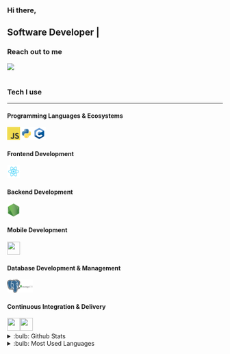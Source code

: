 ### Hi there,

## Software Developer |

### Reach out to me 
[linkedin]: https://www.linkedin.com/in/volkantepeli/


[<img width="22" src="https://unpkg.com/simple-icons@v6/icons/linkedin.svg" align="left" />][linkedin]


<br />
<br />

### Tech I use

<hr />

#### Programming Languages & Ecosystems


<img align="left" src="https://raw.githubusercontent.com/github/explore/80688e429a7d4ef2fca1e82350fe8e3517d3494d/topics/javascript/javascript.png" width="30" height="30" />
<img align="left" src="https://raw.githubusercontent.com/github/explore/93d8a67084f94b2a444e510199a6e7622e5b09a3/topics/python/python.png" width="30" height="30" />
<img align="left" src="https://raw.githubusercontent.com/github/explore/f3e22f0dca2be955676bc70d6214b95b13354ee8/topics/c/c.png" width="30" height="30" />

<br />
<br />

#### Frontend Development

<img align="left" src="https://raw.githubusercontent.com/github/explore/80688e429a7d4ef2fca1e82350fe8e3517d3494d/topics/react/react.png" width="30" height="30" />



<br />
<br />

#### Backend Development


<img align="left" src="https://raw.githubusercontent.com/github/explore/80688e429a7d4ef2fca1e82350fe8e3517d3494d/topics/nodejs/nodejs.png" width="30" height="30" />

<br />
<br />

#### Mobile Development

<img align="left" src="https://d33wubrfki0l68.cloudfront.net/554c3b0e09cf167f0281fda839a5433f2040b349/ecfc9/img/header_logo.svg" width="30" height="30" />

<br />
<br />

#### Database Development & Management


<img align="left" src="https://raw.githubusercontent.com/github/explore/80688e429a7d4ef2fca1e82350fe8e3517d3494d/topics/postgresql/postgresql.png" width="30" height="30" />
<img align="left" src="https://raw.githubusercontent.com/github/explore/80688e429a7d4ef2fca1e82350fe8e3517d3494d/topics/mongodb/mongodb.png" width="30" height="30" />


<br />
<br />

#### Continuous Integration & Delivery

<img align="left" src="https://www.docker.com/sites/default/files/d8/2019-07/vertical-logo-monochromatic.png" width="30" height="30" />
<img align="left" src="https://dpsvdv74uwwos.cloudfront.net/statics/img/drive/h2jfrvzrbyh1yff2n3wfu2hkqqps6x_uvqo.png" width="30" height="30" />

<br />
<br />


<details>
<summary>:bulb: Github Stats </summary>
<img src="https://github-readme-stats.vercel.app/api?username=volkantepeli&theme=tokyonight" >
</details>

<details>
<summary>:bulb: Most Used Languages</summary>
<img src="https://github-readme-stats.vercel.app/api/top-langs/?username=volkantepeli&layout=compact" >
</details>






